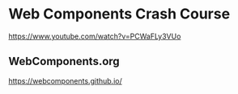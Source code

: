 # Web Components Crash Course

<https://www.youtube.com/watch?v=PCWaFLy3VUo>

## WebComponents.org

<https://webcomponents.github.io/>
